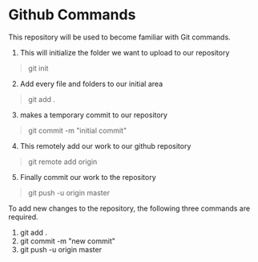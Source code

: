 Github Commands
=============

This repository will be used to become familiar with Git commands.


1) This will initialize the folder we want to upload to our repository
> git init 

2) Add every file and folders to our initial area
> git add . 

3) makes a temporary commit to our repository
> git commit -m "initial commit"

4) This remotely add our work to our github repository 
> git remote add origin <repository link>

5) Finally commit our work to the repository
> git push -u origin master


To add new changes to the repository, the following three commands are required.

1) git add . 
2) git commit -m "new commit"
3) git push -u origin master
